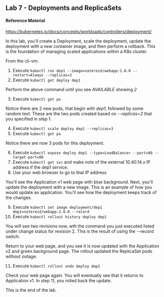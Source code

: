 ## Lab 7 - Deployments and ReplicaSets

#### Reference Material
https://kubernetes.io/docs/concepts/workloads/controllers/deployment/

In this lab, you'll create a Deployment, scale the deployment, update the deployment with a new container image, and then perform 
a rollback. This is the foundation of managing scaled applications within a K8s cluster.

From the cli-vm:
1. Execute `kubectl run dep1 --image=natereid/webapp:1.0.0 --restart=Always --replicas=2`
2. Execute `kubectl get deploy dep1`

Perform the above command until you see *AVAILABLE* showing *2*

3. Execute `kubectl get po`

Notice there are 2 new pods, that begin with *dep1*, followed by some random text. These are the two pods created based on *--replicas=2* 
that you specified in step 1.

4. Execute `kubectl scale deploy dep1 --replicas=3`
5. Execute `kubectl get po`

Notice there are now 3 pods for this deployment.

6. Execute `kubectl expose deploy dep1 --type=LoadBalancer --port=80 --target-port=80`
7. Execute `kubectl get svc` and make note of the external 10.40.14.x IP address if the dep1 service.
8. Use your web browser to go to that IP address

You'll see the Application v1 web page with blue background. Next, you'll update the deployment with a new image. This is an example of 
how you would update an application. You'll see how the deployment keeps track of the changes.

9. Execute `kubectl set image deployment/dep1 dep1=natereid/webapp:2.0.0 --record`
10. Execute `kubectl rollout history deploy dep1`

You will see two revisions now, wth the command you just executed listed under change status for revision 2. This is the result of using the --record switch.

Return to your web page, and you see it is now updated with the Application v2 and green background page. The rollout updated the ReplicaSet 
pods without outage.

11. Execute `kubectl rollout undo deploy dep1`

Check your web page again. You will eventually see that it returns to Application v1. In step 11, you rolled back the update.

This is the end of the lab.
